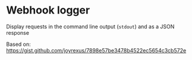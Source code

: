 # Webhook logger

Display requests in the command line output (`stdout`) and as a JSON response

Based on: https://gist.github.com/joyrexus/7898e57be3478b4522ec5654c3cb572e
